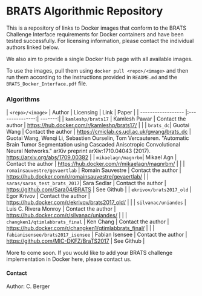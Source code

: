 # BRATS Algorithmic Repository

This is a repository of links to Docker images that conform to the BRATS Challenge Interface requirements for Docker containers and have been tested successfully. For licensing information, please contact the individual authors linked below.

We also aim to provide a single Docker Hub page with all available images.

To use the images, pull them using `docker pull <repo>/<image>` and then run them according to the instructions provided in `README.md` and the `BRATS_Docker_Interface.pdf` file.

### Algorithms
| `<repo>/<image>`       | Author          | Licensing | Link | Paper |
| ------------------ |:---------------:| -------:|
| `kamleshp/brats17` | Kamlesh Pawar | Contact the author | https://hub.docker.com/r/kamleshp/brats17/ | <link missing> |
| `brats_dc`| Guotai Wang | Contact the author | https://cmiclab.cs.ucl.ac.uk/gwang/brats_dc | Guotai Wang, Wenqi Li, Sebastien Ourselin, Tom Vercauteren. "Automatic Brain Tumor Segmentation using Cascaded Anisotropic Convolutional Neural Networks." arXiv preprint arXiv:1710.04043 (2017). https://arxiv.org/abs/1709.00382 |
| `mikaelagn/magnrbm`| Mikael Agn | Contact the author | https://hub.docker.com/r/mikaelagn/magnrbm/ |<link missing> |
| `romainsauvestre/gevaertlab` | Romain Sauvestre | Contact the author | https://hub.docker.com/r/romainsauvestre/gevaertlab/ | <link missing>
| `saras/saras_test_brats_2017`| Sara Sedlar | Contact the author | https://github.com/Sara04/BRATS | See Github |
| `ekrivov/brats2017_old` | Egor Krivov | Contact the author | https://hub.docker.com/r/ekrivov/brats2017_old/ | <link missing> |
| `silvanac/uniandes` | Luis C. Rivera Monroy | Contact the author | https://hub.docker.com/r/silvanac/uniandes/ | <link missing> |
| `changken1/qtimlabbrats_final` | Ken Chang | Contact the author | https://hub.docker.com/r/changken1/qtimlabbrats_final/ | <link missing> |
| `fabianisensee/brats2017_isensee` | Fabian Isensee | Contact the author | https://github.com/MIC-DKFZ/BraTS2017 | See Github |

More to come soon. If you would like to add your BRATS challenge implementation in Docker here, please contact us.

#### Contact
Author: C. Berger
